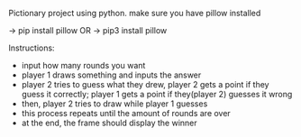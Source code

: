 Pictionary project using python. make sure you have pillow installed

-> pip install pillow
OR
-> pip3 install pillow

Instructions:
- input how many rounds you want
- player 1 draws something and inputs the answer
- player 2 tries to guess what they drew, player 2 gets a point if they guess it correctly; player 1 gets a point if they(player 2) guesses it wrong
- then, player 2 tries to draw while player 1 guesses
- this process repeats until the amount of rounds are over
- at the end, the frame should display the winner
